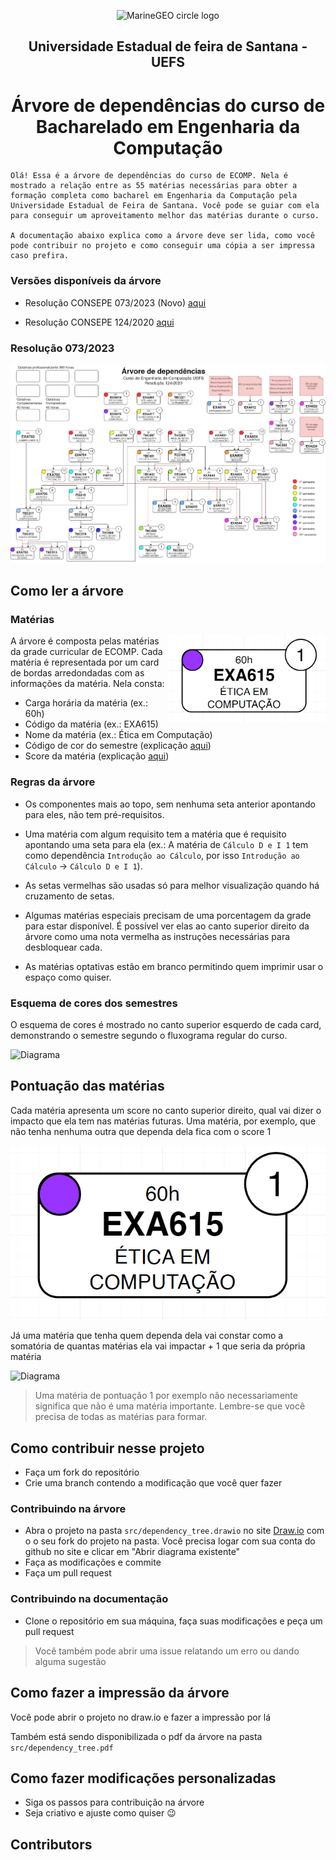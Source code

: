 <p align="center">
<img src="images/uefs.png" alt="MarineGEO circle logo" style="height: 150px; margin: 0 auto"/>
</p>

<h2 align="center">Universidade Estadual de feira de Santana - UEFS</h2>
<h1 align="center">Árvore de dependências do curso de Bacharelado em Engenharia da Computação</h1>

```
Olá! Essa é a árvore de dependências do curso de ECOMP. Nela é mostrado a relação entre as 55 matérias necessárias para obter a formação completa como bacharel em Engenharia da Computação pela Universidade Estadual de Feira de Santana. Você pode se guiar com ela para conseguir um aproveitamento melhor das matérias durante o curso.

A documentação abaixo explica como a árvore deve ser lida, como você pode contribuir no projeto e como conseguir uma cópia a ser impressa caso prefira.
```

### Versões disponíveis da árvore

- Resolução CONSEPE 073/2023 (Novo) [aqui](/src/CONSEPE%20073_2023/)

- Resolução CONSEPE 124/2020 [aqui](/src/CONSEPE%20124_2020/)

### Resolução 073/2023

![Diagrama](/images/dependency_tree.jpg)

## Como ler a árvore

### Matérias

<img align="right" width=50% src="images/etica.png" alt="MarineGEO circle logo"/>

A árvore é composta pelas matérias da grade curricular de ECOMP. Cada matéria é representada por um card de bordas arredondadas com as informações da matéria.
Nela consta:

- Carga horária da matéria (ex.: 60h)
- Código da matéria (ex.: EXA615)
- Nome da matéria (ex.: Ética em Computação)
- Código de cor do semestre (explicação [aqui](README.md/#esquema-de-cores-dos-semestres))
- Score da matéria (explicação [aqui](README.md/#pontuação-das-matérias))

### Regras da árvore

- Os componentes mais ao topo, sem nenhuma seta anterior apontando para eles, não tem pré-requisitos.

- Uma matéria com algum requisito tem a matéria que é requisito apontando uma seta para ela (ex.: A matéria de `Cálculo D e I 1` tem como dependência `Introdução ao Cálculo`, por isso `Introdução ao Cálculo` → `Cálculo D e I 1`).

- As setas vermelhas são usadas só para melhor visualização quando há cruzamento de setas.

- Algumas matérias especiais precisam de uma porcentagem da grade para estar disponível. É possível ver elas ao canto superior direito da árvore como uma nota vermelha as instruções necessárias para desbloquear cada.

- As matérias optativas estão em branco permitindo quem imprimir usar o espaço como quiser.

### Esquema de cores dos semestres

O esquema de cores é mostrado no canto superior esquerdo de cada card, demonstrando o semestre segundo o fluxograma regular do curso.

![Diagrama](/images/semestres.png)

## Pontuação das matérias

Cada matéria apresenta um score no canto superior direito, qual vai dizer o impacto que ela tem nas matérias futuras.
Uma matéria, por exemplo, que não tenha nenhuma outra que dependa dela fica com o score 1

![Diagrama](/images/etica.png)

Já uma matéria que tenha quem dependa dela vai constar como a somatória de quantas matérias ela vai impactar + 1 que seria da própria matéria

![Diagrama](/images/so.png)

> Uma matéria de pontuação 1 por exemplo não necessariamente significa que não é uma matéria importante. Lembre-se que você precisa de todas as matérias para formar.

## Como contribuir nesse projeto

- Faça um fork do repositório
- Crie uma branch contendo a modificação que você quer fazer

### Contribuindo na árvore

- Abra o projeto na pasta `src/dependency_tree.drawio` no site [Draw.io](https://app.diagrams.net/) com o o seu fork do projeto na pasta. Você precisa logar com sua conta do github no site e clicar em "Abrir diagrama existente"
- Faça as modificações e commite
- Faça um pull request

### Contribuindo na documentação

- Clone o repositório em sua máquina, faça suas modificações e peça um pull request

> Você também pode abrir uma issue relatando um erro ou dando alguma sugestão

## Como fazer a impressão da árvore

Você pode abrir o projeto no draw.io e fazer a impressão por lá

Também está sendo disponibilizada o pdf da árvore na pasta `src/dependency_tree.pdf`

## Como fazer modificações personalizadas

- Siga os passos para contribuição na árvore
- Seja criativo e ajuste como quiser 😉

## Contributors

<!-- ALL-CONTRIBUTORS-LIST:START - Do not remove or modify this section -->
<!-- prettier-ignore-start -->
<!-- markdownlint-disable -->

<!-- markdownlint-restore -->
<!-- prettier-ignore-end -->

<!-- ALL-CONTRIBUTORS-LIST:END -->
